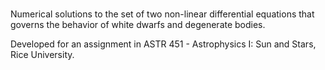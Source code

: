 # 
Numerical solutions to the set of two non-linear differential equations that governs the behavior of white dwarfs and degenerate bodies.

Developed for an assignment in ASTR 451 - Astrophysics I: Sun and Stars, Rice University.

